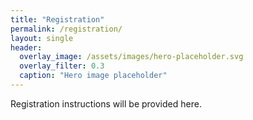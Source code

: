 ```yaml
---
title: "Registration"
permalink: /registration/
layout: single
header:
  overlay_image: /assets/images/hero-placeholder.svg
  overlay_filter: 0.3
  caption: "Hero image placeholder"
---
```


Registration instructions will be provided here.
